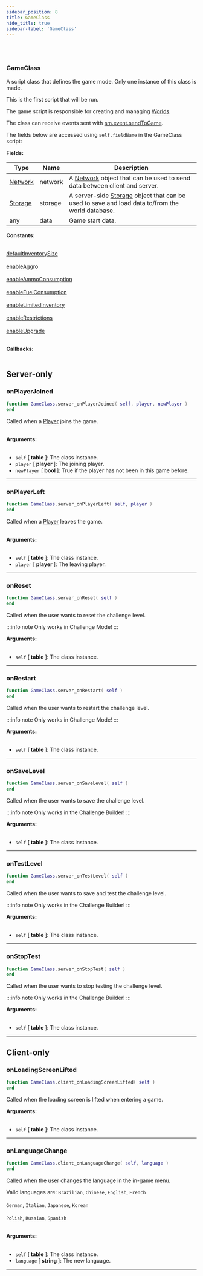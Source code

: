 ```yaml
---
sidebar_position: 8
title: GameClass
hide_title: true
sidebar-label: 'GameClass'
---
```


<br></br>

### GameClass
A script class that defines the game mode. Only one instance of this class is made.

This is the first script that will be run.

The game script is responsible for creating and managing [Worlds](/docs/Game-Script-Environment/Userdata/World).

The class can receive events sent with [sm.event.sendToGame](/docs/Game-Script-Environment/Static-Functions/sm.event#sendtogame).

The fields below are accessed using <code>self.fieldName</code> in the GameClass script:

<strong>Fields:</strong>

| Type        | Name           | Description |
| ----------- | -----------    | ----------- |
| [Network](/docs/Game-Script-Environment/Userdata/Network) | network | A [Network](/docs/Game-Script-Environment/Userdata/Network) object that can be used to send data between client and server. |
| [Storage](/docs/Game-Script-Environment/Userdata/Storage) | storage | A server-side [Storage](/docs/Game-Script-Environment/Userdata/Storage) object that can be used to save and load data to/from the world database. |
| any | data | Game start data. |

<strong>Constants:</strong> <br></br>

[defaultInventorySize](/docs/Game-Script-Environment/Constants#gameclass) <br></br>
[enableAggro](/docs/Game-Script-Environment/Constants#gameclass) <br></br>
[enableAmmoConsumption](/docs/Game-Script-Environment/Constants#gameclass) <br></br>
[enableFuelConsumption](/docs/Game-Script-Environment/Constants#gameclass) <br></br>
[enableLimitedInventory](/docs/Game-Script-Environment/Constants#gameclass) <br></br>
[enableRestrictions](/docs/Game-Script-Environment/Constants#gameclass) <br></br>
[enableUpgrade](/docs/Game-Script-Environment/Constants#gameclass) <br></br>


<strong>Callbacks:</strong> <br></br>

## Server-only

### onPlayerJoined

```lua
function GameClass.server_onPlayerJoined( self, player, newPlayer )
end
```
Called when a [Player](/docs/Game-Script-Environment/Userdata/Player) joins the game. <br></br>

<strong>Arguments:</strong> <br></br>

- <code>self</code> [<strong> table </strong>]: The class instance.
- <code>player</code> [<strong> player </strong>]: The joining player.
- <code>newPlayer</code> [<strong> bool </strong>]: True if the player has not been in this game before.

---

### onPlayerLeft

```lua
function GameClass.server_onPlayerLeft( self, player )
end
```
Called when a [Player](/docs/Game-Script-Environment/Userdata/Player) leaves the game. <br></br>

<strong>Arguments:</strong> <br></br>

- <code>self</code> [<strong> table </strong>]: The class instance.
- <code>player</code> [<strong> player </strong>]: The leaving player.

---

### onReset

```lua
function GameClass.server_onReset( self )
end
```
Called when the user wants to reset the challenge level.

:::info note
Only works in Challenge Mode!
:::

<strong>Arguments:</strong> <br></br>

- <code>self</code> [<strong> table </strong>]: The class instance.

---

### onRestart

```lua
function GameClass.server_onRestart( self )
end
```
Called when the user wants to restart the challenge level.

:::info note
Only works in Challenge Mode!
:::

<strong>Arguments:</strong> <br></br>

- <code>self</code> [<strong> table </strong>]: The class instance.

---

### onSaveLevel

```lua
function GameClass.server_onSaveLevel( self )
end
```
Called when the user wants to save the challenge level.

:::info note
Only works in the Challenge Builder!
:::

<strong>Arguments:</strong> <br></br>

- <code>self</code> [<strong> table </strong>]: The class instance.

---

### onTestLevel

```lua
function GameClass.server_onTestLevel( self )
end
```
Called when the user wants to save and test the challenge level.

:::info note
Only works in the Challenge Builder!
:::

<strong>Arguments:</strong> <br></br>

- <code>self</code> [<strong> table </strong>]: The class instance.

---

### onStopTest

```lua
function GameClass.server_onStopTest( self )
end
```
Called when the user wants to stop testing the challenge level.

:::info note
Only works in the Challenge Builder!
:::

<strong>Arguments:</strong> <br></br>

- <code>self</code> [<strong> table </strong>]: The class instance.

---

## Client-only

### onLoadingScreenLifted

```lua
function GameClass.client_onLoadingScreenLifted( self )
end
```
Called when the loading screen is lifted when entering a game.

<strong>Arguments:</strong> <br></br>

- <code>self</code> [<strong> table </strong>]: The class instance.

---

### onLanguageChange

```lua
function GameClass.client_onLanguageChange( self, language )
end
```
Called when the user changes the language in the in-game menu.

Valid languages are:
<code>Brazilian</code>, <code>Chinese</code>, <code>English</code>, <code>French</code> <br></br>
<code>German</code>, <code>Italian</code>, <code>Japanese</code>, <code>Korean</code> <br></br>
<code>Polish</code>, <code>Russian</code>, <code>Spanish</code> <br></br>

<strong>Arguments:</strong> <br></br>

- <code>self</code> [<strong> table </strong>]: The class instance.
- <code>language</code> [<strong> string </strong>]: The new language.

---